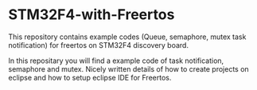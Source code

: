 # STM32F4-with-Freertos
This repository contains example codes (Queue, semaphore, mutex task notification) for freertos on STM32F4 discovery board.

In this repositary you will find a example code of task notification, semaphore and mutex. Nicely written details of how to create projects on eclipse and how to setup eclipse IDE for Freertos.
